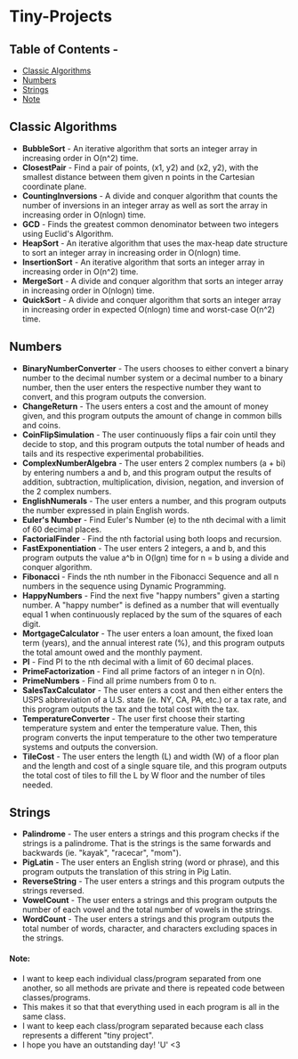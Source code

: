 # Tiny-Projects
## Table of Contents -
- [Classic Algorithms](#classic-algorithms)
- [Numbers](#numbers)
- [Strings](#strings)
- [Note](#note)

## Classic Algorithms
- **BubbleSort** - An iterative algorithm that sorts an integer array in increasing order in O(n^2) time.
- **ClosestPair** - Find a pair of points, (x1, y2) and (x2, y2), with the smallest distance between them given n points in the Cartesian coordinate plane.
- **CountingInversions** - A divide and conquer algorithm that counts the number of inversions in an integer array as well as sort the array in increasing order in O(nlogn) time.
- **GCD** - Finds the greatest common denominator between two integers using Euclid's Algorithm.
- **HeapSort** - An iterative algorithm that uses the max-heap date structure to sort an integer array in increasing order in O(nlogn) time.
- **InsertionSort** - An iterative algorithm that sorts an integer array in increasing order in O(n^2) time.
- **MergeSort** - A divide and conquer algorithm that sorts an integer array in increasing order in O(nlogn) time.
- **QuickSort** - A divide and conquer algorithm that sorts an integer array in increasing order in expected O(nlogn) time and worst-case O(n^2) time.

## Numbers
- **BinaryNumberConverter** - The users chooses to either convert a binary number to the decimal number system or a decimal number to a binary number, then the user enters the respective number they want to convert, and this program outputs the conversion.
- **ChangeReturn** - The users enters a cost and the amount of money given, and this program outputs the amount of change in common bills and coins.
- **CoinFlipSimulation** - The user continuously flips a fair coin until they decide to stop, and this program outputs the total number of heads and tails and its respective experimental probabilities.
- **ComplexNumberAlgebra** - The user enters 2 complex numbers (a + bi) by entering numbers a and b, and this program output the results of addition, subtraction, multiplication, division, negation, and inversion of the 2 complex numbers.
- **EnglishNumerals** - The user enters a number, and this program outputs the number expressed in plain English words.
- **Euler's Number** - Find Euler's Number (e) to the nth decimal with a limit of 60 decimal places.
- **FactorialFinder** - Find the nth factorial using both loops and recursion.
- **FastExponentiation** - The user enters 2 integers, a and b, and this program outputs the value a^b in O(lgn) time for n = b using a divide and conquer algorithm.
- **Fibonacci** - Finds the nth number in the Fibonacci Sequence and all n numbers in the sequence using Dynamic Programming.
- **HappyNumbers** - Find the next five "happy numbers" given a starting number. A "happy number" is defined as a number that will eventually equal 1 when continuously replaced by the sum of the squares of each digit.
- **MortgageCalculator** - The user enters a loan amount, the fixed loan term (years), and the annual interest rate (%), and this program outputs the total amount owed and the monthly payment.
- **PI** - Find PI to the nth decimal with a limit of 60 decimal places.
- **PrimeFactorization** - Find all prime factors of an integer n in O(n).
- **PrimeNumbers** - Find all prime numbers from 0 to n.
- **SalesTaxCalculator** - The user enters a cost and then either enters the USPS abbreviation of a U.S. state (ie. NY, CA, PA, etc.) or a tax rate, and this program outputs the tax and the total cost with the tax.
- **TemperatureConverter** - The user first choose their starting temperature system and enter the temperature value. Then, this program converts the input temperature to the other two temperature systems and outputs the conversion.
- **TileCost** - The user enters the length (L) and width (W) of a floor plan and the length and cost of a single square tile, and this program outputs the total cost of tiles to fill the L by W floor and the number of tiles needed.

## Strings
- **Palindrome** - The user enters a strings and this program checks if the strings is a palindrome. That is the strings is the same forwards and backwards (ie. "kayak", "racecar", "mom").
- **PigLatin** - The user enters an English string (word or phrase), and this program outputs the translation of this string in Pig Latin.
- **ReverseString** - The user enters a strings and this program outputs the strings reversed.
- **VowelCount** - The user enters a strings and this program outputs the number of each vowel and the total number of vowels in the strings.
- **WordCount** - The user enters a strings and this program outputs the total number of words, character, and characters excluding spaces in the strings.

#### Note:
- I want to keep each individual class/program separated from one another, so all methods are private and there is repeated code between classes/programs.
- This makes it so that that everything used in each program is all in the same class.
- I want to keep each class/program separated because each class represents a different "tiny project".
- I hope you have an outstanding day! 'U' <3 
